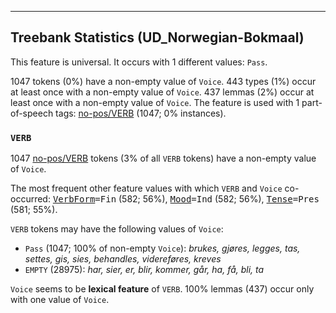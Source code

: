 

--------------------------------------------------------------------------------

## Treebank Statistics (UD_Norwegian-Bokmaal)

This feature is universal.
It occurs with 1 different values: `Pass`.

1047 tokens (0%) have a non-empty value of `Voice`.
443 types (1%) occur at least once with a non-empty value of `Voice`.
437 lemmas (2%) occur at least once with a non-empty value of `Voice`.
The feature is used with 1 part-of-speech tags: [no-pos/VERB]() (1047; 0% instances).

### `VERB`

1047 [no-pos/VERB]() tokens (3% of all `VERB` tokens) have a non-empty value of `Voice`.

The most frequent other feature values with which `VERB` and `Voice` co-occurred: <tt><a href="VerbForm.html">VerbForm</a>=Fin</tt> (582; 56%), <tt><a href="Mood.html">Mood</a>=Ind</tt> (582; 56%), <tt><a href="Tense.html">Tense</a>=Pres</tt> (581; 55%).

`VERB` tokens may have the following values of `Voice`:

* `Pass` (1047; 100% of non-empty `Voice`): <em>brukes, gjøres, legges, tas, settes, gis, sies, behandles, videreføres, kreves</em>
* `EMPTY` (28975): <em>har, sier, er, blir, kommer, går, ha, få, bli, ta</em>

`Voice` seems to be **lexical feature** of `VERB`. 100% lemmas (437) occur only with one value of `Voice`.

